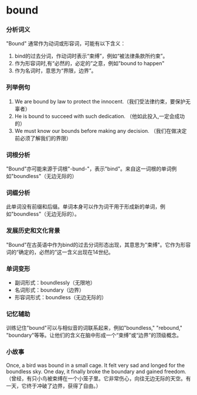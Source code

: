 # bound

### 分析词义

  

"Bound" 通常作为动词或形容词，可能有以下含义：

  

1.  bind的过去分词，作动词时表示“束缚”，例如“被法律条款所约束”。
2.  作为形容词时,有“必然的，必定的”之意，例如"bound to happen"
3.  作为名词时，意思为“界限，边界”。

  

### 列举例句

  

1.  We are bound by law to protect the innocent.（我们受法律约束，要保护无辜者）
2.  He is bound to succeed with such dedication. （他如此投入,一定会成功的）
3.  We must know our bounds before making any decision. （我们在做决定前必须了解我们的界限）

  

### 词根分析

  

"Bound"亦可能来源于词根"-bund-"，表示"bind"。来自这一词根的单词例如"boundless"（无边无际的）

  

### 词缀分析

  

此单词没有前缀和后缀。单词本身可以作为词干用于形成新的单词，例如"boundless"（无边无际的）。

  

### 发展历史和文化背景

  

"Bound"在古英语中作为bind的过去分词形态出现，其意思为"束缚"。它作为形容词的“确定的，必然的”这一含义出现在14世纪。

  

### 单词变形

  

*   副词形式：boundlessly（无限地）
*   名词形式：boundary（边界）
*   形容词形式：boundless（无边无际的）

  

### 记忆辅助

  

训练记住"bound"可以与相似音的词联系起来，例如"boundless," "rebound," "boundary"等等。让他们的含义在脑中形成一个“束缚”或“边界”的顶级概念。

  

### 小故事

  

Once, a bird was bound in a small cage. It felt very sad and longed for the boundless sky. One day, it finally broke the boundary and gained freedom.（曾经，有只小鸟被束缚在一个小笼子里。它非常伤心，向往无边无际的天空。有一天，它终于冲破了边界，获得了自由。）
